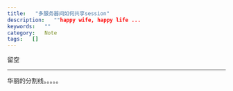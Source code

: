 ```yaml
---
title:   "多服务器间如何共享session"
description:   ""happy wife, happy life ...
keywords:   ""
category:   Note
tags:   [] 
---
```



留空

---
 华丽的分割线。。。。。
